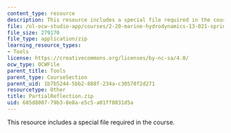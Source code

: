 ```yaml
---
content_type: resource
description: This resource includes a special file required in the course.
file: /ol-ocw-studio-app/courses/2-20-marine-hydrodynamics-13-021-spring-2005/685d800779b38e8ae5c5a01ff8031d5a_PartialReflection.zip
file_size: 279170
file_type: application/zip
learning_resource_types:
- Tools
license: https://creativecommons.org/licenses/by-nc-sa/4.0/
ocw_type: OCWFile
parent_title: Tools
parent_type: CourseSection
parent_uid: 1b7b5244-5bb2-888f-234a-c30570f2d271
resourcetype: Other
title: PartialReflection.zip
uid: 685d8007-79b3-8e8a-e5c5-a01ff8031d5a
---
```

This resource includes a special file required in the course.